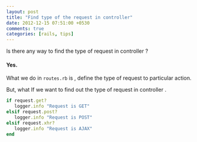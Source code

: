 ```yaml
---
layout: post
title: "Find type of the request in controller"
date: 2012-12-15 07:51:00 +0530
comments: true
categories: [rails, tips]
---
```


Is there any way to find the type of request in controller ?

#### Yes.

What we do in `routes.rb` is , define the type of request to particular action.

But, what If we want to find out the type of request in controller .

```ruby
if request.get?
   logger.info "Request is GET"
elsif request.post?
   logger.info "Request is POST"
elsif request.xhr?
   logger.info "Request is AJAX"
end
```

